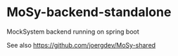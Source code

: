 # MoSy-backend-standalone
MockSystem backend running on spring boot

See also https://github.com/joergdev/MoSy-shared